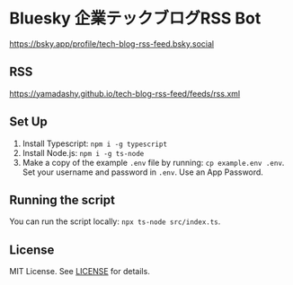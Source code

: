 # Bluesky 企業テックブログRSS Bot

https://bsky.app/profile/tech-blog-rss-feed.bsky.social

## RSS

https://yamadashy.github.io/tech-blog-rss-feed/feeds/rss.xml

## Set Up

1. Install Typescript: `npm i -g typescript`
2. Install Node.js: `npm i -g ts-node`
3. Make a copy of the example `.env` file by running: `cp example.env .env`. Set your username and password in `.env`. Use an App Password.

## Running the script 

You can run the script locally: `npx ts-node src/index.ts`.

## License

MIT License. See [LICENSE](./LICENSE) for details.

